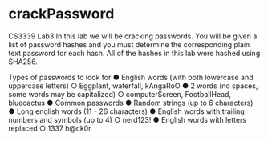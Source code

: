 # crackPassword

CS3339 Lab3
In this lab we will be cracking passwords. You will be given a list of password hashes and you
must determine the corresponding plain text password for each hash. All of the hashes in this
lab were hashed using SHA256.


Types of passwords to look for
● English words (with both lowercase and uppercase letters)
○ Eggplant, waterfall, kAngaRoO
● 2 words (no spaces, some words may be capitalized)
○ computerScreen, FootballHead, bluecactus
● Common passwords
● Random strings (up to 6 characters)
● Long english words (11 - 26 characters)
● English words with trailing numbers and symbols (up to 4)
○ nerd123!
● English words with letters replaced
○ 1337 h@ck0r

